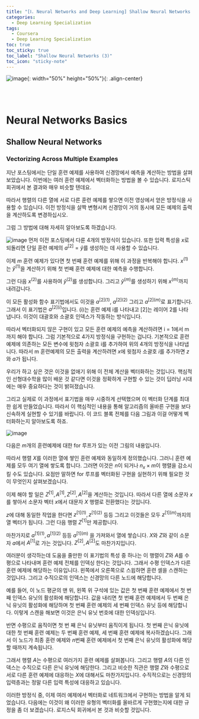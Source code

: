 ```yaml
---
title: "[Ⅰ. Neural Networks and Deep Learning] Shallow Neural Networks (3)"
categories:
  - Deep Learning Specialization
tags:
  - Coursera
  - Deep Learning Specialization
toc: true
toc_sticky: true
toc_label: "Shallow Neural Networks (3)"
toc_icon: "sticky-note"
---
```


![image](https://user-images.githubusercontent.com/55765292/172768350-41a6b2f0-9468-4b13-bc94-4a38f89ce5e6.png){: width="50%" height="50%"}{: .align-center}

<br><br>

# Neural Networks Basics

## Shallow Neural Networks

### Vectorizing Across Multiple Examples
지난 포스팅에서는 단일 훈련 예제를 사용하여 신경망에서 예측을 계산하는 방법을 살펴보았습니다. 이번에는 여러 훈련 예제에서 벡터화하는 방법을 볼 수 있습니다. 로지스틱 회귀에서 본 결과와 매우 비슷할 텐데요.

따라서 행렬의 다른 열에 서로 다른 훈련 예제를 쌓으면 이전 영상에서 얻은 방정식을 사용할 수 있습니다. 이전 방정식을 살짝 변형시켜 신경망이 거의 동시에 모든 예제의 출력을 계산하도록 변경하십시오.

그럼 그 방법에 대해 자세히 알아보도록 하겠습니다.

![image](https://user-images.githubusercontent.com/55765292/175244375-cd9d3608-0507-4ab9-9996-7cd73d9c405c.png)
먼저 이전 포스팅에서 다룬 4개의 방정식이 있습니다. 또한 입력 특성을 $x$로 되돌리면 단일 훈련 예제의 $a^{[2]} = \hat{y}$를 생성하는 데 사용할 수 있습니다.

이제 $m$ 훈련 예제가 있다면 첫 번째 훈련 예제를 위해 이 과정을 반복해야 합니다. 
$x^{(1)}$는 $\hat{y}^{(1)}$을 계산하기 위해 첫 번째 훈련 예제에 대한 예측을 수행합니다.

그런 다음 $x^{(2)}$를 사용하여 
$\hat{y}^{(2)}$를 생성합니다. 
그리고 $\hat{y}^{(m)}$를 생성하기 위해 $x^{(m)}$까지 내려갑니다.

이 모든 활성화 함수 표기법에서도 이것을 $a^{{[2]}(1)}$, $a^{{[2]}(2)}$ 그리고 $a^{{[2]}(m)}$로 표기합니다. 
그래서 이 표기법은 $a^{{[2]}(i)}$입니다. 
(i)는 훈련 예제 i를 나타내고 [2]는 레이어 2를 나타냅니다. 이것이 대괄호와 소괄호 인덱스가 작동하는 방식입니다.

따라서 벡터화되지 않은 구현이 있고 모든 훈련 예제의 예측을 계산하려면 i = 1에서 m까지 해야 합니다. 그럼 기본적으로 4가지 방정식을 구현하는 겁니다. 기본적으로 훈련 예제에 의존하는 모든 변수에 윗첨자 소괄호 i를 추가하여 위의 4개의 방정식을 나타냅니다. 따라서 m 훈련예제의 모든 출력을 계산하려면 $x$에 윗첨자 소괄호 $i$를 추가하면 $z$와 $a$가 됩니다.

우리가 하고 싶은 것은 이것을 없애기 위해 이 전체 계산을 벡터화하는 것입니다. 핵심적인 선형대수학을 많이 배운 것 같다면 이것을 정확하게 구현할 수 있는 것이 딥러닝 시대에는 매우 중요하다는 것이 밝혀졌습니다.

그리고 실제로 이 과정에서 표기법을 매우 시중하게 선택했으며 이 벡터화 단계를 최대한 쉽게 만들었습니다. 따라서 이 핵심적인 내용을 통해 알고리즘의 올바른 구현을 보다 신속하게 실현할 수 있기를 바랍니다. 이 코드 블록 전체를 다음 그림과 이걸 어떻게 벡터화하는지 알아보도록 하죠.


![image](https://user-images.githubusercontent.com/55765292/175244566-1f1190e2-5b42-4116-8b4f-ff4b9b9f79b1.png)

다음은 $m$개의 훈련예제에 대한 for 루프가 있는 이전 그림의 내용입니다.

따라서 행렬 $X$를 이러한 열에 쌓인 훈련 예제와 동일하게 정의했습니다. 그러니 훈련 예제를 모두 여기 열에 쌓도록 합니다. 그러면 이것은 $n$이 되거나 $n_x \times m$이 행렬을 감소시킬 수도 있습니다. 요점만 말하면 for 루프를 벡터화된 구현을 실현하기 위해 필요한 것이 무엇인지 살펴보겠습니다.

이제 해야 할 일은 $Z^{[1]}, A^{[1]}, Z^{[2]}, A^{[2]}$을 계산하는 것입니다. 따라서 다른 열에 소문자 $x$를 쌓아서 소문자 벡터 $x$에서 대문자 $X$ 행렬로 전환했다는 것입니다.

$z$에 대해 동일한 작업을 한다면 $z^{{[1]}(1)}, z^{{[1]}(2)}$ 등등 그리고 이것들은 모두 $z^{{[1]}(m)}$까지의 열 벡터가 됩니다. 그런 다음 행렬 $Z^{[1]}$만 제공합니다.

마찬가지로 $a^{{[1]}(1)}, a^{{[1]}(2)}$ 등등 $a^{{[1]}(m)}$ 을 가져와서 열에 쌓습니다. $X$와 $Z$와 같이 소문자 $a$에서 $A^{[1]}$로 가는 것입니다. $Z^{[2]}, A^{[2]}$도 마찬가지입니다.

여러분이 생각하는데 도움을 줄만한 이 표기법의 특성 중 하나는 이 행렬이 $Z$와 $A$를 수평으로 나타내며 훈련 예제 전체를 인덱싱 한다는 것입니다. 그래서 수평 인덱스가 다른 훈련 예제에 해당하는 이유입니다. 왼쪽에서 오른쪽으로 스윕하면 훈련 셀을 스캔하는 것입니다. 그리고 수직으로의 인덱스는 신경망의 다른 노드에 해당합니다.

예를 들어, 이 노드 평균의 맨 위, 왼쪽 위 구석에 있는 값은 첫 번째 훈련 예제에서 첫 번째 인덱스 유닛의 활성화에 해당합니다. 값을 내리면 첫 번째 훈련 예제에서 두 번째 은닉 유닛의 활성화에 해당하며 첫 번째 훈련 예제의 세 번째 인덱스 유닛 등에 해당합니다. 이렇게 스캔을 해보면 이것은 은닉 유닛 번호에 대한 인덱싱입니다.

반면 수평으로 움직이면 첫 번 째 은닉 유닛부터 움직이게 됩니다. 첫 번째 은닉 유닛에 대한 첫 번째 훈련 예제는 두 번째 훈련 예제, 세 번째 훈련 예제에 복사하겠습니다. 그래서 이 노드가 최종 훈련 예제와 $n$번째 훈련 예제에서 첫 번째 은닉 유닛의 활성화에 해당할 때까지 계속됩니다. 

그래서 행렬 $A$는 수평으로 여러가지 훈련 예제를 살펴봅니다. 그리고 행렬 $A$의 다른 인덱스는 수직으로 다른 은닉 유닛에 해당한다. 그리고 비슷한 직관은 행렬 $Z$와 수평으로 서로 다른 훈련 예제에 대응하는 $X$에 대해서도 마찬가지입니다. 수직적으로는 신경망의 입력층과는 정말 다른 입력 특성에 대응하고 있습니다.

이러한 방정식 중, 이제 여러 예제에서 벡터화로 네트워크에서 구현하는 방법을 알게 되었습니다. 다음에는 이것이 왜 이러한 유형의 벡터화를 올바르게 구현했는지에 대한 규정을 좀 더 보겠습니다. 로지스틱 회귀에서 본 것과 비슷할 것입니다.
